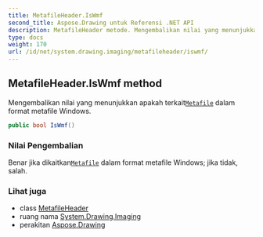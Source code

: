 ```yaml
---
title: MetafileHeader.IsWmf
second_title: Aspose.Drawing untuk Referensi .NET API
description: MetafileHeader metode. Mengembalikan nilai yang menunjukkan apakah terkaitMetafile dalam format metafile Windows.
type: docs
weight: 170
url: /id/net/system.drawing.imaging/metafileheader/iswmf/
---
```

## MetafileHeader.IsWmf method

Mengembalikan nilai yang menunjukkan apakah terkait[`Metafile`](../../metafile/) dalam format metafile Windows.

```csharp
public bool IsWmf()
```

### Nilai Pengembalian

Benar jika dikaitkan[`Metafile`](../../metafile/) dalam format metafile Windows; jika tidak, salah.

### Lihat juga

* class [MetafileHeader](../)
* ruang nama [System.Drawing.Imaging](../../metafileheader/)
* perakitan [Aspose.Drawing](../../../)


